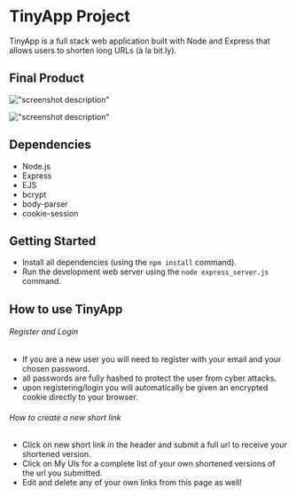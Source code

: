 # TinyApp Project

TinyApp is a full stack web application built with Node and Express that allows users to shorten long URLs (à la bit.ly).

## Final Product

!["screenshot description"](#)

!["screenshot description"](#)

## Dependencies

- Node.js
- Express
- EJS
- bcrypt
- body-parser
- cookie-session

## Getting Started

- Install all dependencies (using the `npm install` command).
- Run the development web server using the `node express_server.js` command.

## How to use TinyApp

###### Register and Login
- If you are a new user you will need to register with your email and your chosen password.
- all passwords are fully hashed to protect the user from cyber attacks.
- upon registering/login you will automatically be given an encrypted cookie directly to your browser.
###### How to create a new short link
- Click on new short link in the header and submit a full url to receive your shortened version.
- Click on My Uls for a complete list of your own shortened versions of the url you submitted.
- Edit and delete any of your own links from this page as well!  
